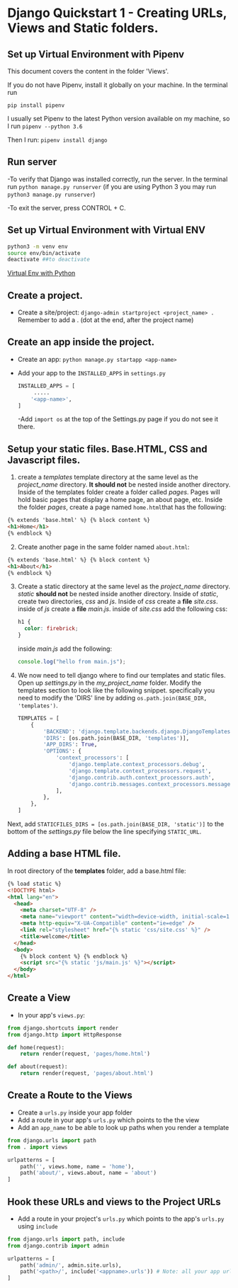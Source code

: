 # Django Quickstart 1 - Creating URLs, Views and Static folders.

## Set up Virtual Environment with Pipenv

This document covers the content in the folder 'Views'.

If you do not have Pipenv, install it globally on your machine. In the terminal run

`pip install pipenv`

I usually set Pipenv to the latest Python version available on my machine, so I run `pipenv --python 3.6`

Then I run: `pipenv install django`

## Run server

-To verify that Django was installed correctly, run the server. In the terminal run `python manage.py runserver` (if you are using Python 3 you may run `python3 manage.py runserver`)

-To exit the server, press CONTROL + C.

## Set up Virtual Environment with Virtual ENV

```bash
python3 -m venv env
source env/bin/activate
deactivate ##to deactivate
```

[Virtual Env with Python](https://packaging.python.org/guides/installing-using-pip-and-virtual-environments/)

## Create a project.

- Create a site/project: `django-admin startproject <project_name> .` Remember to add a . (dot at the end, after the project name)

## Create an app inside the project.

- Create an app: `python manage.py startapp <app-name>`
- Add your app to the `INSTALLED_APPS` in `settings.py`

  ```python
  INSTALLED_APPS = [
       .....
      '<app-name>',
  ]
  ```

  -Add `import os` at the top of the Settings.py page if you do not see it there.

## Setup your static files. Base.HTML, CSS and Javascript files.

1. create a _templates_ template directory at the same level as the _project_name_ directory. **It should not** be nested inside another directory. Inside of the templates folder create a folder called _pages_. Pages will hold basic pages that display a home page, an about page, etc. Inside the folder _pages_, create a page named `home.html`that has the following:

```html
{% extends 'base.html' %} {% block content %}
<h1>Home</h1>
{% endblock %}
```

2. Create another page in the same folder named `about.html`:

```html
{% extends 'base.html' %} {% block content %}
<h1>About</h1>
{% endblock %}
```

3. Create a static directory at the same level as the _project_name_ directory. _static_ **should not** be nested inside another directory. Inside of _static_, create two directories, _css_ and _js_. Inside of _css_ create a **file** _site.css_. inside of _js_ create a **file** _main.js_. inside of _site.css_ add the following css:

   ```css
   h1 {
     color: firebrick;
   }
   ```

   inside _main.js_ add the following:

   ```javascript
   console.log("hello from main.js");
   ```

4. We now need to tell django where to find our templates and static files. Open up _settings.py_ in the _my_project_name_ folder. Modify the templates section to look like the following snippet. specifically you need to modify the 'DIRS' line by adding `os.path.join(BASE_DIR, 'templates')`.

   ```python
   TEMPLATES = [
       {
           'BACKEND': 'django.template.backends.django.DjangoTemplates',
           'DIRS': [os.path.join(BASE_DIR, 'templates')],
           'APP_DIRS': True,
           'OPTIONS': {
               'context_processors': [
                   'django.template.context_processors.debug',
                   'django.template.context_processors.request',
                   'django.contrib.auth.context_processors.auth',
                   'django.contrib.messages.context_processors.messages',
               ],
           },
       },
   ]
   ```

Next, add `STATICFILES_DIRS = [os.path.join(BASE_DIR, 'static')]` to the bottom of the _settings.py_ file below the line specifying `STATIC_URL`.

## Adding a base HTML file.

In root directory of the **templates** folder, add a base.html file:

```html
{% load static %}
<!DOCTYPE html>
<html lang="en">
  <head>
    <meta charset="UTF-8" />
    <meta name="viewport" content="width=device-width, initial-scale=1.0" />
    <meta http-equiv="X-UA-Compatible" content="ie=edge" />
    <link rel="stylesheet" href="{% static 'css/site.css' %}" />
    <title>welcome</title>
  </head>
  <body>
    {% block content %} {% endblock %}
    <script src="{% static 'js/main.js' %}"></script>
  </body>
</html>
```

## Create a View

- In your app's `views.py`:

```python
from django.shortcuts import render
from django.http import HttpResponse

def home(request):
    return render(request, 'pages/home.html')

def about(request):
    return render(request, 'pages/about.html')
```

## Create a Route to the Views

- Create a `urls.py` inside your app folder
- Add a route in your app's `urls.py` which points to the the view
- Add an `app_name` to be able to look up paths when you render a template

```python
from django.urls import path
from . import views

urlpatterns = [
    path('', views.home, name = 'home'),
    path('about/', views.about, name = 'about')
]
```

## Hook these URLs and views to the Project URLs

- Add a route in your project's `urls.py` which points to the app's `urls.py` using `include`

```python
from django.urls import path, include
from django.contrib import admin

urlpatterns = [
    path('admin/', admin.site.urls),
    path('<path>/', include('<appname>.urls')) # Note: all your app urls will start with this path
]
```
